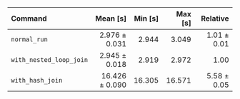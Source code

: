 | Command | Mean [s] | Min [s] | Max [s] | Relative |
|:---|---:|---:|---:|---:|
| `normal_run` | 2.976 ± 0.031 | 2.944 | 3.049 | 1.01 ± 0.01 |
| `with_nested_loop_join` | 2.945 ± 0.018 | 2.919 | 2.972 | 1.00 |
| `with_hash_join` | 16.426 ± 0.090 | 16.305 | 16.571 | 5.58 ± 0.05 |
